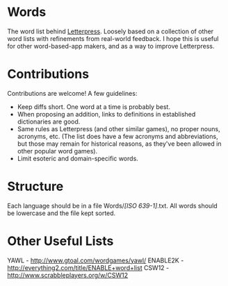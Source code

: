 Words
=====

The word list behind [Letterpress](http://www.atebits.com/letterpress/). Loosely based on a collection of other word lists with refinements from real-world feedback. I hope this is useful for other word-based-app makers, and as a way to improve Letterpress.

Contributions
=============

Contributions are welcome! A few guidelines:

- Keep diffs short. One word at a time is probably best.
- When proposing an addition, links to definitions in established dictionaries are good.
- Same rules as Letterpress (and other similar games), no proper nouns, acronyms, etc. (The list does have a few acronyms and abbreviations, but those may remain for historical reasons, as they've been allowed in other popular word games).
- Limit esoteric and domain-specific words.

Structure
=========

Each language should be in a file Words/*[ISO 639-1]*.txt. All words should be lowercase and the file kept sorted.

Other Useful Lists
==================

YAWL - http://www.gtoal.com/wordgames/yawl/
ENABLE2K - http://everything2.com/title/ENABLE+word+list
CSW12 - http://www.scrabbleplayers.org/w/CSW12
